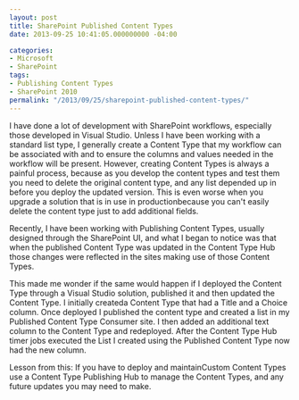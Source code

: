 ```yaml
---
layout: post
title: SharePoint Published Content Types
date: 2013-09-25 10:41:05.000000000 -04:00

categories:
- Microsoft
- SharePoint
tags:
- Publishing Content Types
- SharePoint 2010
permalink: "/2013/09/25/sharepoint-published-content-types/"
---
```

I have done a lot of development with SharePoint workflows, especially those developed in Visual Studio. Unless I have been working with a standard list type, I generally create a Content Type that my workflow can be associated with and to ensure the columns and values needed in the workflow will be present. However, creating Content Types is always a painful process, because as you develop the content types and test them you need to delete the original content type, and any list depended up in before you deploy the updated version. This is even worse when you upgrade a solution that is in use in productionbecause you can't easily delete the content type just to add additional fields.
<!--more-->

Recently, I have been working with Publishing Content Types, usually designed through the SharePoint UI, and what I began to notice was that when the published Content Type was updated in the Content Type Hub those changes were reflected in the sites making use of those Content Types.

This made me wonder if the same would happen if I deployed the Content Type through a Visual Studio solution, published it and then updated the Content Type. I initially createda Content Type that had a Title and a Choice column. Once deployed I published the content type and created a list in my Published Content Type Consumer site. I then added an additional text column to the Content Type and redeployed. After the Content Type Hub timer jobs executed the List I created using the Published Content Type now had the new column.

Lesson from this: If you have to deploy and maintainCustom Content Types use a Content Type Publishing Hub to manage the Content Types, and any future updates you may need to make.

